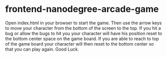 frontend-nanodegree-arcade-game
===============================

Open index.html in your browser to start the game.  Then use the arrow keys to move your character from the bottom of the screen to the top.  If you hit a bug or allow the bugs to hit you your character will have his position reset to the bottom center space on the game board.  If you are able to reach to top of the game board your character will then reset to the bottom center so that you can play again.  Good Luck.
